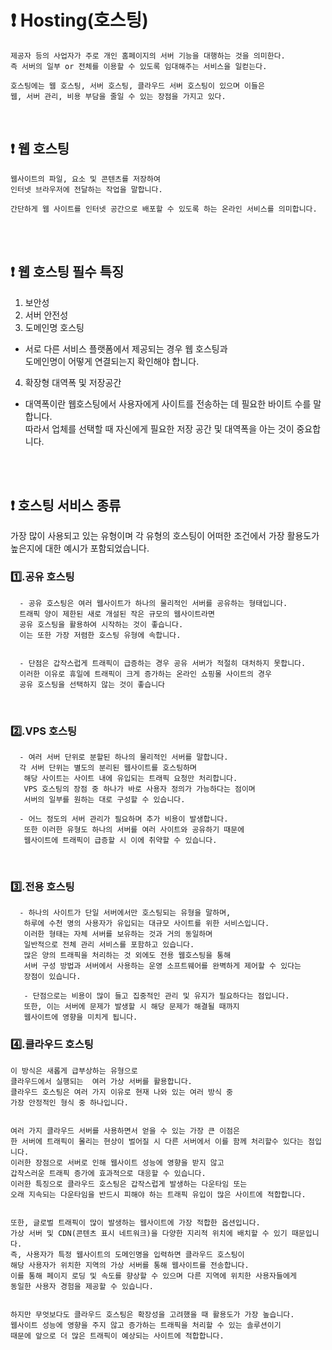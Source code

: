 # :exclamation: Hosting(호스팅)
```
제공자 등의 사업자가 주로 개인 홈페이지의 서버 기능을 대행하는 것을 의미한다. 
즉 서버의 일부 or 전체를 이용할 수 있도록 임대해주는 서비스을 일컫는다.

호스팅에는 웹 호스팅, 서버 호스팅, 클라우드 서버 호스팅이 있으며 이들은 
웹, 서버 관리, 비용 부담을 줄일 수 있는 장점을 가지고 있다.
```

<br>

## :exclamation: 웹 호스팅
```
웹사이트의 파일, 요소 및 콘텐츠를 저장하여 
인터넷 브라우저에 전달하는 작업을 말합니다.

간단하게 웹 사이트를 인터넷 공간으로 배포할 수 있도록 하는 온라인 서비스를 의미합니다.
```





<br><br>

## :exclamation: **웹 호스팅 필수 특징**
1. 보안성
2. 서버 안전성
3. 도메인명 호스팅
  - 서로 다른 서비스 플랫폼에서 제공되는 경우 웹 호스팅과<br> 도메인명이 어떻게 연결되는지 확인해야 합니다.
4. 확장형 대역폭 및 저장공간
  - 대역폭이란 웹호스팅에서 사용자에게 사이트를 전송하는 데 필요한 바이트 수를 말합니다.<br> 따라서 업체를 선택할 때 자신에게 필요한 저장 공간 및 대역폭을 아는 것이 중요합니다. 

  <br><br>

## :exclamation: 호스팅 서비스 종류

가장 많이 사용되고 있는 유형이며 각 유형의 호스팅이 어떠한 조건에서 가장 활용도가 높은지에 대한 예시가 포함되었습니다.


### :one:.**공유 호스팅**
```
  - 공유 호스팅은 여러 웹사이트가 하나의 물리적인 서버를 공유하는 형태입니다. 
  트래픽 양이 제한된 새로 개설된 작은 규모의 웹사이트라면
  공유 호스팅을 활용하여 시작하는 것이 좋습니다.
  이는 또한 가장 저렴한 호스팅 유형에 속합니다.


  - 단점은 갑작스럽게 트래픽이 급증하는 경우 공유 서버가 적절히 대처하지 못합니다. 
  이러한 이유로 휴일에 트래픽이 크게 증가하는 온라인 쇼핑몰 사이트의 경우 
  공유 호스팅을 선택하지 않는 것이 좋습니다
```
  <br>



  
### :two:.**VPS 호스팅**
```
  - 여러 서버 단위로 분할된 하나의 물리적인 서버를 말합니다.
  각 서버 단위는 별도의 분리된 웹사이트를 호스팅하며
   해당 사이트는 사이트 내에 유입되는 트래픽 요청만 처리합니다.
   VPS 호스팅의 장점 중 하나가 바로 사용자 정의가 가능하다는 점이며
   서버의 일부를 원하는 대로 구성할 수 있습니다.

  - 어느 정도의 서버 관리가 필요하며 추가 비용이 발생합니다.
   또한 이러한 유형도 하나의 서버를 여러 사이트와 공유하기 때문에
   웹사이트에 트래픽이 급증할 시 이에 취약할 수 있습니다.
```
<br>


### :three:.**전용 호스팅**
```
  - 하나의 사이트가 단일 서버에서만 호스팅되는 유형을 말하며,
   하루에 수천 명의 사용자가 유입되는 대규모 사이트를 위한 서비스입니다.
   이러한 형태는 자체 서버를 보유하는 것과 거의 동일하며 
   일반적으로 전체 관리 서비스를 포함하고 있습니다.
   많은 양의 트래픽을 처리하는 것 외에도 전용 웹호스팅을 통해 
   서버 구성 방법과 서버에서 사용하는 운영 소프트웨어를 완벽하게 제어할 수 있다는 
   장점이 있습니다.

   - 단점으로는 비용이 많이 들고 집중적인 관리 및 유지가 필요하다는 점입니다. 
   또한, 이는 서버에 문제가 발생할 시 해당 문제가 해결될 때까지
   웹사이트에 영향을 미치게 됩니다.
```

### :four:.**클라우드 호스팅**
```
이 방식은 새롭게 급부상하는 유형으로 
클라우드에서 실행되는  여러 가상 서버를 활용합니다. 
클라우드 호스팅은 여러 가지 이유로 현재 나와 있는 여러 방식 중 
가장 안정적인 형식 중 하나입니다.


여러 가지 클라우드 서버를 사용하면서 얻을 수 있는 가장 큰 이점은 
한 서버에 트래픽이 몰리는 현상이 벌어질 시 다른 서버에서 이를 함께 처리할수 있다는 점입니다. 
이러한 장점으로 서버로 인해 웹사이트 성능에 영향을 받지 않고
갑작스러운 트래픽 증가에 효과적으로 대응할 수 있습니다. 
이러한 특징으로 클라우드 호스팅은 갑작스럽게 발생하는 다운타임 또는
오래 지속되는 다운타임을 반드시 피해야 하는 트래픽 유입이 많은 사이트에 적합합니다.


또한, 글로벌 트래픽이 많이 발생하는 웹사이트에 가장 적합한 옵션입니다. 
가상 서버 및 CDN(콘텐츠 표시 네트워크)을 다양한 지리적 위치에 배치할 수 있기 때문입니다. 
즉, 사용자가 특정 웹사이트의 도메인명을 입력하면 클라우드 호스팅이 
해당 사용자가 위치한 지역의 가상 서버를 통해 웹사이트를 전송합니다. 
이를 통해 페이지 로딩 및 속도를 향상할 수 있으며 다른 지역에 위치한 사용자들에게 
동일한 사용자 경험을 제공할 수 있습니다.


하지만 무엇보다도 클라우드 호스팅은 확장성을 고려했을 때 활용도가 가장 높습니다. 
웹사이트 성능에 영향을 주지 않고 증가하는 트래픽을 처리할 수 있는 솔루션이기 
때문에 앞으로 더 많은 트래픽이 예상되는 사이트에 적합합니다.
``` 

